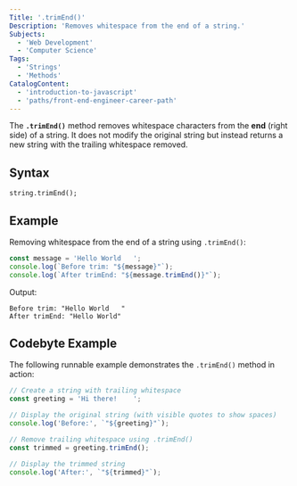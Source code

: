 ```yaml
---
Title: '.trimEnd()'
Description: 'Removes whitespace from the end of a string.'
Subjects:
  - 'Web Development'
  - 'Computer Science'
Tags:
  - 'Strings'
  - 'Methods'
CatalogContent:
  - 'introduction-to-javascript'
  - 'paths/front-end-engineer-career-path'
---
```


The **`.trimEnd()`** method removes whitespace characters from the **end** (right side) of a string. It does not modify the original string but instead returns a new string with the trailing whitespace removed.

## Syntax

```pseudo
string.trimEnd();
```

## Example

Removing whitespace from the end of a string using `.trimEnd()`:

```js
const message = 'Hello World   ';
console.log(`Before trim: "${message}"`);
console.log(`After trimEnd: "${message.trimEnd()}"`);
```

Output:

```
Before trim: "Hello World   "
After trimEnd: "Hello World"
```

## Codebyte Example
The following runnable example demonstrates the `.trimEnd()` method in action:

```js
// Create a string with trailing whitespace
const greeting = 'Hi there!    ';

// Display the original string (with visible quotes to show spaces)
console.log('Before:', `"${greeting}"`);

// Remove trailing whitespace using .trimEnd()
const trimmed = greeting.trimEnd();

// Display the trimmed string
console.log('After:', `"${trimmed}"`);
```